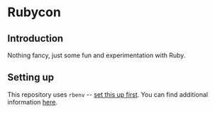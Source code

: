 # Rubycon

## Introduction

Nothing fancy, just some fun and experimentation with Ruby.

## Setting up

This repository uses `rbenv` -- [set this up first](https://gist.github.com/andrew-h-lee/dd58258b98b73e9cbe9c). You can find additional information [here](https://www.develves.net/blogs/asd/2016-03-17-using-virtual-environments-ruby-1/).
